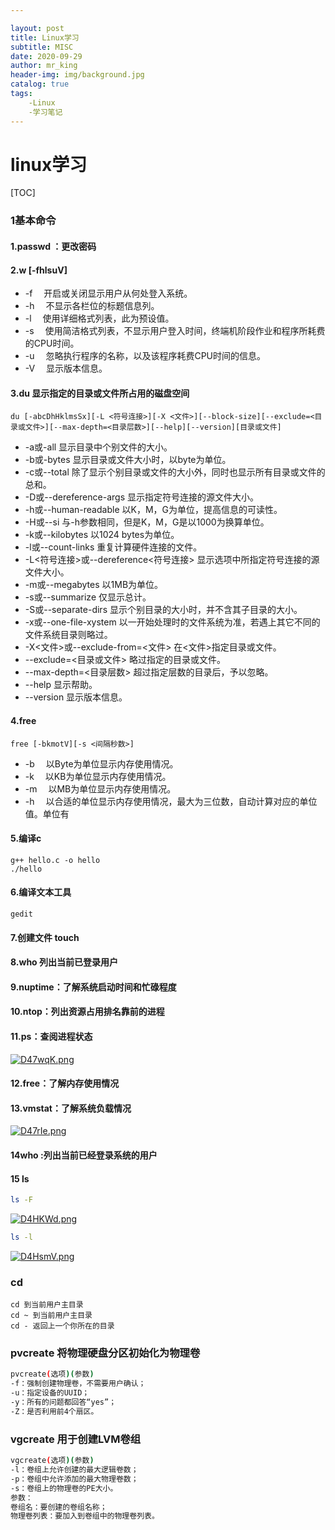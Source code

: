 ```yaml
---

layout: post
title: Linux学习
subtitle: MISC
date: 2020-09-29	
author: mr_king
header-img: img/background.jpg
catalog: true
tags: 
    -Linux
    -学习笔记
---
```


# linux学习

[TOC]



### 1基本命令

#### 1.passwd   ：更改密码

#### 2.w [-fhlsuV] 

- -f 　开启或关闭显示用户从何处登入系统。
- -h 　不显示各栏位的标题信息列。
- -l 　使用详细格式列表，此为预设值。
- -s 　使用简洁格式列表，不显示用户登入时间，终端机阶段作业和程序所耗费的CPU时间。
- -u 　忽略执行程序的名称，以及该程序耗费CPU时间的信息。
- -V 　显示版本信息。

#### 3.du 显示指定的目录或文件所占用的磁盘空间

```
du [-abcDhHklmsSx][-L <符号连接>][-X <文件>][--block-size][--exclude=<目录或文件>][--max-depth=<目录层数>][--help][--version][目录或文件]
```

- -a或-all 显示目录中个别文件的大小。
- -b或-bytes 显示目录或文件大小时，以byte为单位。
- -c或--total 除了显示个别目录或文件的大小外，同时也显示所有目录或文件的总和。
- -D或--dereference-args 显示指定符号连接的源文件大小。
- -h或--human-readable 以K，M，G为单位，提高信息的可读性。
- -H或--si 与-h参数相同，但是K，M，G是以1000为换算单位。
- -k或--kilobytes 以1024 bytes为单位。
- -l或--count-links 重复计算硬件连接的文件。
- -L<符号连接>或--dereference<符号连接> 显示选项中所指定符号连接的源文件大小。
- -m或--megabytes 以1MB为单位。
- -s或--summarize 仅显示总计。
- -S或--separate-dirs 显示个别目录的大小时，并不含其子目录的大小。
- -x或--one-file-xystem 以一开始处理时的文件系统为准，若遇上其它不同的文件系统目录则略过。
- -X<文件>或--exclude-from=<文件> 在<文件>指定目录或文件。
- --exclude=<目录或文件> 略过指定的目录或文件。
- --max-depth=<目录层数> 超过指定层数的目录后，予以忽略。
- --help 显示帮助。
- --version 显示版本信息。

#### 4.free

```
free [-bkmotV][-s <间隔秒数>]
```

- -b 　以Byte为单位显示内存使用情况。
- -k 　以KB为单位显示内存使用情况。
- -m 　以MB为单位显示内存使用情况。
- -h 　以合适的单位显示内存使用情况，最大为三位数，自动计算对应的单位值。单位有

#### 5.编译c

```shell
g++ hello.c -o hello
./hello
```

#### 6.编译文本工具

```shell
gedit
```

#### 7.创建文件 touch

#### 8.who 列出当前已登录用户

#### 9.nuptime：了解系统启动时间和忙碌程度

#### 10.ntop：列出资源占用排名靠前的进程

#### 11.ps：查阅进程状态

[![D47wqK.png](https://s3.ax1x.com/2020/12/02/D47wqK.png)](https://imgchr.com/i/D47wqK)

#### 12.free：了解内存使用情况

#### 13.vmstat：了解系统负载情况

[![D47rIe.png](https://s3.ax1x.com/2020/12/02/D47rIe.png)](https://imgchr.com/i/D47rIe)

#### 14who :列出当前已经登录系统的用户

#### 15 ls

```bash
ls -F
```

[![D4HKWd.png](https://s3.ax1x.com/2020/12/02/D4HKWd.png)](https://imgchr.com/i/D4HKWd)

```BASH
ls -l
```

[![D4HsmV.png](https://s3.ax1x.com/2020/12/02/D4HsmV.png)](https://imgchr.com/i/D4HsmV)

### cd

```
cd 到当前用户主目录
cd ~ 到当前用户主目录
cd - 返回上一个你所在的目录
```

### pvcreate 将物理硬盘分区初始化为物理卷

```bash
pvcreate(选项)(参数)
-f：强制创建物理卷，不需要用户确认；
-u：指定设备的UUID；
-y：所有的问题都回答“yes”；
-Z：是否利用前4个扇区。
```

### vgcreate 用于创建LVM卷组

```bash
vgcreate(选项)(参数)
-l：卷组上允许创建的最大逻辑卷数；
-p：卷组中允许添加的最大物理卷数；
-s：卷组上的物理卷的PE大小。
参数：
卷组名：要创建的卷组名称；
物理卷列表：要加入到卷组中的物理卷列表。
```

